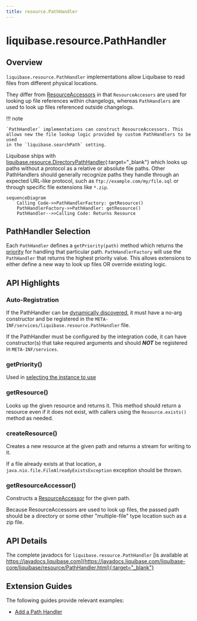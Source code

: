 ```yaml
---
title: resource.PathHandler
---
```


# liquibase.resource.PathHandler

## Overview

`liquibase.resource.PathHandler` implementations allow Liquibase to read files from different physical locations. 

They differ from [ResourceAccessors](resource-resourceaccessor.md) in that `ResourceAccesors` are used for looking up file references within changelogs, 
whereas `PathHandlers` are used to look up files referenced outside changelogs. 

!!! note

    `PathHandler` implementations can construct ResourceAccessors. This allows new the file lookup logic provided by custom PathHandlers to be used
    in the `liquibase.searchPath` setting.  

Liquibase ships with [liquibase.resource.DirectoryPathHandler](https://javadocs.liquibase.com/liquibase-core/liquibase/resource/DirectoryPathHandler.html){:target="_blank"}
which looks up paths without a protocol as a relative or absolute file paths. Other PathHandlers should generally recognize paths they handle through an expected URL-like protocol, such as `ftp://example.com/my/file.sql` 
or through specific file extensions like `*.zip`. 

```mermaid
sequenceDiagram
    Calling Code->>PathHandlerFactory: getResource()
    PathHandlerFactory->>PathHandler: getResource()
    PathHandler-->>Calling Code: Returns Resource
```

## PathHandler Selection

Each `PathHandler` defines a `getPriority(path)` method which returns the [priority](../architecture/service-discovery.md) for handling that particular path.
`PathHandlerFactory` will use the `PathHandler` that returns the highest priority value.
This allows extensions to either define a new way to look up files OR override existing logic.

## API Highlights

### Auto-Registration

If the PathHandler can be [dynamically discovered](../architecture/service-discovery.md), it must have a no-arg constructor and be registered in the `META-INF/services/liquibase.resource.PathHandler` file.

If the PathHandler must be configured by the integration code, it can have constructor(s) that take required arguments and should **_NOT_** be registered in `META-INF/services`.

### getPriority()

Used in [selecting the instance to use](#pathhandler-selection)

### getResource()

Looks up the given resource and returns it. This method should return a resource even if it does not exist, with callers using the `Resource.exists()` method as needed.

### createResource()

Creates a new resource at the given path and returns a stream for writing to it.

If a file already exists at that location, a `java.nio.file.FileAlreadyExistsException` exception should be thrown.

### getResourceAccessor()

Constructs a [ResourceAccessor](resource-resourceaccessor.md) for the given path.

Because ResourceAccessors are used to look up files, the passed path should be a directory or some other "multiple-file" type location such as a zip file.

## API Details

The complete javadocs for `liquibase.resource.PathHandler` [is available at https://javadocs.liquibase.com](https://javadocs.liquibase.com/liquibase-core/liquibase/resource/PathHandler.html){:target="_blank"}

## Extension Guides

The following guides provide relevant examples:

- [Add a Path Handler](../../extensions-integrations/extension-guides/add-a-path-handler.md)
